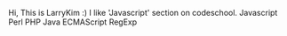 Hi, This is LarryKim :)
I like 'Javascript' section on codeschool.
Javascript
Perl
PHP
Java
ECMAScript
RegExp
